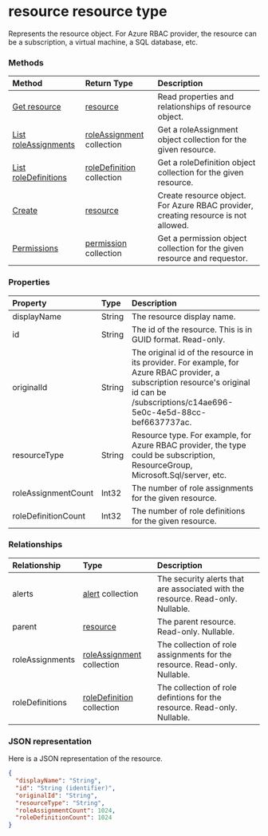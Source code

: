 # resource resource type
Represents the resource object. For Azure RBAC provider, the resource can be a subscription, a virtual machine, a SQL database, etc.



### Methods

| Method		   | Return Type	|Description|
|:---------------|:--------|:----------|
|[Get resource](../api/resource_get.md) | [resource](resource.md) |Read properties and relationships of resource object.|
|[List roleAssignments](../api/resource_list_roleassignments.md) |[roleAssignment](roleassignment.md) collection| Get a roleAssignment object collection for the given resource.|
|[List roleDefinitions](../api/resource_list_roledefinitions.md) |[roleDefinition](roledefinition.md) collection| Get a roleDefinition object collection for the given resource.|
|[Create](../api/resource_update.md) | [resource](resource.md)	|Create resource object. For Azure RBAC provider, creating resource is not allowed.|
|[Permissions](../api/resource_permissions.md)|[permission](permission.md) collection|Get a permission object collection for the given resource and requestor.|

### Properties
| Property	   | Type	|Description|
|:---------------|:--------|:----------|
|displayName|String|The resource display name.|
|id|String| The id of the resource. This is in GUID format. Read-only.|
|originalId|String|The original id of the resource in its provider. For example, for Azure RBAC provider, a subscription resource's original id can be /subscriptions/c14ae696-5e0c-4e5d-88cc-bef6637737ac. |
|resourceType|String|Resource type. For example, for Azure RBAC provider, the type could be subscription, ResourceGroup, Microsoft.Sql/server, etc.|
|roleAssignmentCount|Int32|The number of role assignments for the given resource.|
|roleDefinitionCount|Int32|The number of role definitions for the given resource.|

### Relationships
| Relationship | Type	|Description|
|:---------------|:--------|:----------|
|alerts|[alert](alert.md) collection| The security alerts that are associated with the resource. Read-only. Nullable.|
|parent|[resource](resource.md)| The parent resource. Read-only. Nullable.|
|roleAssignments|[roleAssignment](roleassignment.md) collection| The collection of role assignments for the resource. Read-only. Nullable.|
|roleDefinitions|[roleDefinition](roledefinition.md) collection| The collection of role defintions for the resource. Read-only. Nullable.|

### JSON representation

Here is a JSON representation of the resource.

<!-- {
  "blockType": "resource",
  "optionalProperties": [

  ],
  "@odata.type": "microsoft.graph.resource"
}-->

```json
{
  "displayName": "String",
  "id": "String (identifier)",
  "originalId": "String",
  "resourceType": "String",
  "roleAssignmentCount": 1024,
  "roleDefinitionCount": 1024
}

```

<!-- uuid: 8fcb5dbc-d5aa-4681-8e31-b001d5168d79
2015-10-25 14:57:30 UTC -->
<!-- {
  "type": "#page.annotation",
  "description": "resource resource",
  "keywords": "",
  "section": "documentation",
  "tocPath": ""
}-->